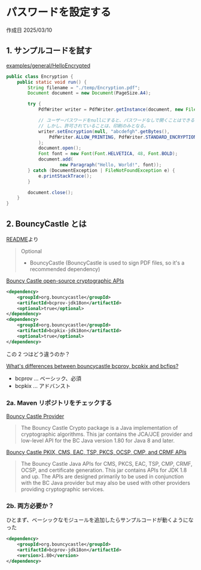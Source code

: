 # パスワードを設定する

作成日 2025/03/10

## 1. サンプルコードを試す

[examples/general/HelloEncrypted](https://github.com/LibrePDF/OpenPDF/blob/master/pdf-toolbox/src/test/java/com/lowagie/examples/general/HelloEncrypted.java)

```java
public class Encryption {
    public static void run() {
        String filename = "./temp/Encryption.pdf";
        Document document = new Document(PageSize.A4);

        try {
            PdfWriter writer = PdfWriter.getInstance(document, new FileOutputStream(filename));

            // ユーザーパスワードをnullにすると、パスワードなしで開くことはできる。
            // しかし、許可されていることは、印刷のみとなる。
            writer.setEncryption(null, "abcdefgh".getBytes(),
                PdfWriter.ALLOW_PRINTING, PdfWriter.STANDARD_ENCRYPTION_128
            );
            document.open();
            Font font = new Font(Font.HELVETICA, 48, Font.BOLD);
            document.add(
                    new Paragraph("Hello, World!", font));
        } catch (DocumentException | FileNotFoundException e) {
            e.printStackTrace();
        }

        document.close();
    }
}
```

## 2. BouncyCastle とは

[README](https://github.com/LibrePDF/OpenPDF)より

> Optional
>
> - BouncyCastle (BouncyCastle is used to sign PDF files, so it's a recommended dependency)

[Bouncy Castle open-source cryptographic APIs](https://www.bouncycastle.org/)

```xml
<dependency>
    <groupId>org.bouncycastle</groupId>
    <artifactId>bcprov-jdk18on</artifactId>
    <optional>true</optional>
</dependency>
<dependency>
    <groupId>org.bouncycastle</groupId>
    <artifactId>bcpkix-jdk18on</artifactId>
    <optional>true</optional>
</dependency>
```

この 2 つはどう違うのか？

[What's differences between bouncycastle bcprov, bcpkix and bcfips?](https://stackoverflow.com/questions/73010512/whats-differences-between-bouncycastle-bcprov-bcpkix-and-bcfips)

- bcprov ... ベーシック、必須
- bcpkix ... アドバンスト

### 2a. Maven リポジトリをチェックする

[Bouncy Castle Provider](https://mvnrepository.com/artifact/org.bouncycastle/bcprov-jdk18on)

> The Bouncy Castle Crypto package is a Java implementation of cryptographic algorithms. This jar contains the JCA/JCE provider and low-level API for the BC Java version 1.80 for Java 8 and later.

[Bouncy Castle PKIX, CMS, EAC, TSP, PKCS, OCSP, CMP, and CRMF APIs](https://mvnrepository.com/artifact/org.bouncycastle/bcpkix-jdk18on)

> The Bouncy Castle Java APIs for CMS, PKCS, EAC, TSP, CMP, CRMF, OCSP, and certificate generation. This jar contains APIs for JDK 1.8 and up. The APIs are designed primarily to be used in conjunction with the BC Java provider but may also be used with other providers providing cryptographic services.

### 2b. 両方必要か？

ひとまず、ベーシックなモジュールを追加したらサンプルコードが動くようになった

```xml
<dependency>
    <groupId>org.bouncycastle</groupId>
    <artifactId>bcprov-jdk18on</artifactId>
    <version>1.80</version>
</dependency>
```
